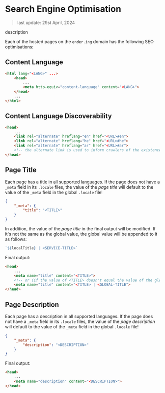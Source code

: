 # Search Engine Optimisation

> last update: 29st April, 2024

description

Each of the hosted pages on the `ender.ing` domain has the following SEO optimisations:

## Content Language

```html
<html lang="<LANG>" ...>
    <head>
        ...
        <meta http-equiv="content-language" content="<LANG>">
    </head>
    ...
</html>
```

## Content Language Discoverability

```html
<head>
    ...
    <link rel="alternate" hreflang="en" href="<URL>#en">
    <link rel="alternate" hreflang="he" href="<URL>#he">
    <link rel="alternate" hreflang="ar" href="<URL>#ar">
    <!-- the alternate link is used to inform crawlers of the existence of a duplicate of the current page in other languages -->
</head>
```

## Page Title

Each page has a title in all supported languages. If the page does not have a `_meta` field in its `.locale` files, the value of the *page title* will default to the value of the `_meta` field in the global `.locale` file!

```json
{
    "_meta": {
        "title": "<TITLE>"
    }
}
```

In addition, the value of the *page title* in the final output will be modified. If it's not the same as the global value, the global value will be appended to it as follows:

```javascript
`${localTitle} | <SERVICE-TITLE>`
```

Final output:

```html
<head>
    ...
    <meta name="title" content="<TITLE>">
    <!-- or (if the value of <TITLE> doesn't equal the value of the global title) -->
    <meta name="title" content="<TITLE> | <GLOBAL-TITLE">
</head>
```

## Page Description

Each page has a description in all supported languages. If the page does not have a `_meta` field in its `.locale` files, the value of the *page description* will default to the value of the `_meta` field in the global `.locale` file!

```json
{
    "_meta": {
        "description": "<DESCRIPTION>"
    }
}
```

Final output:

```html
<head>
    ...
    <meta name="description" content="<DESCRIPTION>">
</head>
```
